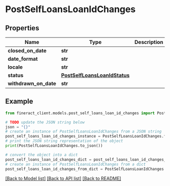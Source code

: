 # PostSelfLoansLoanIdChanges


## Properties

Name | Type | Description | Notes
------------ | ------------- | ------------- | -------------
**closed_on_date** | **str** |  | [optional] 
**date_format** | **str** |  | [optional] 
**locale** | **str** |  | [optional] 
**status** | [**PostSelfLoansLoanIdStatus**](PostSelfLoansLoanIdStatus.md) |  | [optional] 
**withdrawn_on_date** | **str** |  | [optional] 

## Example

```python
from fineract_client.models.post_self_loans_loan_id_changes import PostSelfLoansLoanIdChanges

# TODO update the JSON string below
json = "{}"
# create an instance of PostSelfLoansLoanIdChanges from a JSON string
post_self_loans_loan_id_changes_instance = PostSelfLoansLoanIdChanges.from_json(json)
# print the JSON string representation of the object
print(PostSelfLoansLoanIdChanges.to_json())

# convert the object into a dict
post_self_loans_loan_id_changes_dict = post_self_loans_loan_id_changes_instance.to_dict()
# create an instance of PostSelfLoansLoanIdChanges from a dict
post_self_loans_loan_id_changes_from_dict = PostSelfLoansLoanIdChanges.from_dict(post_self_loans_loan_id_changes_dict)
```
[[Back to Model list]](../README.md#documentation-for-models) [[Back to API list]](../README.md#documentation-for-api-endpoints) [[Back to README]](../README.md)


